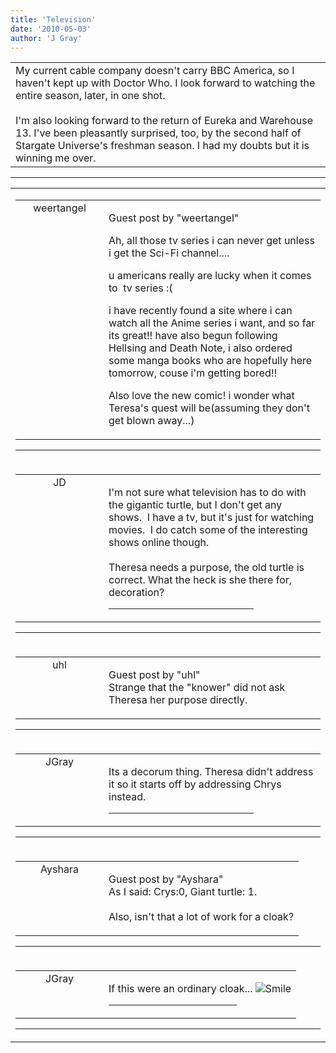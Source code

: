 ```yaml
---
title: 'Television'
date: '2010-05-03'
author: 'J Gray'
---
```


<div>
<!-- Main content here -->
<table border="0" class="post"><tbody><tr><td>
   
   <div class="post_body">
       My current cable company doesn't carry BBC America, so I haven't kept up with Doctor Who. I look forward to watching the entire season, later, in one shot.<br><br>I'm also looking forward to the return of Eureka and Warehouse 13. I've been pleasantly surprised, too, by the second half of Stargate Universe's freshman season. I had my doubts but it is winning me over.<br>
   </div>
   </td></tr>
   </tbody></table><hr><table style="width:100%; border:0;" class="comment_table"><tbody><tr><td width="100%"><a name=""> </a><div style="width:100%;" class="comment"><table border="0" width="100%"><tbody><tr><td align="center" valign="top" width="125">
<span class="comment_title"><center>weertangel<br></center><a name="27">&nbsp;</a></span><br>
<center><img src="https://www.gravatar.com/avatar.php?gravatar_id=1d9d96987c3709dcf53e59cf6c659b81&amp;default=http%3A%2F%2Fmysteriesofthearcana.com%2Ftemplates%2Fmain%2Fimages%2Favatar.gif&amp;size=80&amp;rating=g" border="0" alt=""></center>
</td>
<td valign="top">


<p class="comment_text"> </p><p class="comment_text"><span class="forum_info">Guest post by "weertangel"</span><br> </p><p>Ah, all those tv series i can never get unless i get the Sci-Fi channel....</p> <p>u americans really are lucky when it comes to&nbsp; tv series :(</p> <p>i have recently found a site where i can watch all the Anime series i want, and so far its great!! have also begun following Hellsing and Death Note, i also ordered some manga books who are hopefully here tomorrow, couse i'm getting bored!!</p> <p>Also love the new comic! i wonder what Teresa's quest will be(assuming they don't get blown away...)</p>
 

</td></tr></tbody></table>
<hr></div></td></tr><tr><td width="100%"><a name=""> </a><div style="width:100%;" class="comment"><table border="0" width="100%"><tbody><tr><td align="center" valign="top" width="125">
<span class="comment_title"><center>JD</center><a name="28">&nbsp;</a></span><br>
<center><img src="http://www.dragonpowered.com/pics/ghats.jpg" border="0" alt=""></center>
</td>
<td valign="top">


<p class="comment_text"> </p><p class="comment_text">I'm not sure what television has to do with the gigantic turtle, but I don't get any shows.&nbsp; I have a tv, but it's just for watching movies.&nbsp; I do catch some of the interesting shows online though.<br><br>Theresa needs a purpose, the old turtle is correct. What the heck is she there for, decoration?<br></p>
 <hr width="70%">

</td></tr></tbody></table>
<hr></div></td></tr><tr><td width="100%"><a name=""> </a><div style="width:100%;" class="comment"><table border="0" width="100%"><tbody><tr><td align="center" valign="top" width="125">
<span class="comment_title"><center>uhl<br></center><a name="29">&nbsp;</a></span><br>
<center><img src="https://www.gravatar.com/avatar.php?gravatar_id=e97cdf9829a7ba88e5e10e1f4633b131&amp;default=http%3A%2F%2Fmysteriesofthearcana.com%2Ftemplates%2Fmain%2Fimages%2Favatar.gif&amp;size=80&amp;rating=g" border="0" alt=""></center>
</td>
<td valign="top">


<p class="comment_text"> </p><p class="comment_text"><span class="forum_info">Guest post by "uhl"</span><br> Strange that the "knower" did not ask Theresa her purpose directly.<br></p>
 

</td></tr></tbody></table>
<hr></div></td></tr><tr><td width="100%"><a name=""> </a><div style="width:100%;" class="comment"><table border="0" width="100%"><tbody><tr><td align="center" valign="top" width="125">
<span class="comment_title"><center>JGray</center><a name="30">&nbsp;</a></span><br>
<center><img src="https://www.gravatar.com/avatar.php?gravatar_id=3de6483cf7ef4947f33483faa590f1a0&amp;default=http%3A%2F%2Fmysteriesofthearcana.com%2Ftemplates%2Fmain%2Fimages%2Favatar.gif&amp;size=100&amp;rating=g" border="0" alt=""></center>
</td>
<td valign="top">


<p class="comment_text"> </p><p class="comment_text">Its a decorum thing. Theresa didn't address it so it starts off by addressing Chrys instead.<br></p>
 <hr width="70%">

</td></tr></tbody></table>
<hr></div></td></tr><tr><td width="100%"><a name=""> </a><div style="width:100%;" class="comment"><table border="0" width="100%"><tbody><tr><td align="center" valign="top" width="125">
<span class="comment_title"><center>Ayshara<br></center><a name="31">&nbsp;</a></span><br>
<center><img src="https://www.gravatar.com/avatar.php?gravatar_id=2bc0973a3a7bb4388f8c16a7cf1ea61e&amp;default=http%3A%2F%2Fmysteriesofthearcana.com%2Ftemplates%2Fmain%2Fimages%2Favatar.gif&amp;size=80&amp;rating=g" border="0" alt=""></center>
</td>
<td valign="top">


<p class="comment_text"> </p><p class="comment_text"><span class="forum_info">Guest post by "Ayshara"</span><br> As I said: Crys:0, Giant turtle: 1. <br><br>Also, isn't that a lot of work for a cloak?<br></p>
 

</td></tr></tbody></table>
<hr></div></td></tr><tr><td width="100%"><a name=""> </a><div style="width:100%;" class="comment"><table border="0" width="100%"><tbody><tr><td align="center" valign="top" width="125">
<span class="comment_title"><center>JGray</center><a name="32">&nbsp;</a></span><br>
<center><img src="https://www.gravatar.com/avatar.php?gravatar_id=3de6483cf7ef4947f33483faa590f1a0&amp;default=http%3A%2F%2Fmysteriesofthearcana.com%2Ftemplates%2Fmain%2Fimages%2Favatar.gif&amp;size=100&amp;rating=g" border="0" alt=""></center>
</td>
<td valign="top">


<p class="comment_text"> </p><p class="comment_text">If this were an ordinary cloak... <img src="/smilies/smile.gif" alt="Smile" border="0"><br></p>
 <hr width="70%">

</td></tr></tbody></table>
<hr></div></td></tr></tbody></table>
<!-- End main content -->
              </div>
